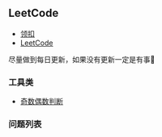 ## LeetCode
- [领扣](https://leetcode-cn.com/)
- [LeetCode](https://leetcode.com/)

尽量做到每日更新，如果没有更新一定是有事:hankey:

### 工具类
- [奇数偶数判断](https://github.com/tsuixh/leetcode/blob/master/IsOddNumber.java)

### 问题列表
